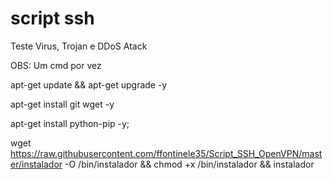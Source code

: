 # script ssh
Teste Virus, Trojan e DDoS Atack

OBS: Um cmd por vez

apt-get update && apt-get upgrade -y

apt-get install git wget -y

apt-get install python-pip -y;

wget https://raw.githubusercontent.com/ffontinele35/Script_SSH_OpenVPN/master/instalador -O /bin/instalador && chmod +x /bin/instalador && instalador
